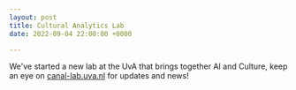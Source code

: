 ```yaml
---
layout: post
title: Cultural Analytics Lab
date: 2022-09-04 22:00:00 +0000

---
```

We've started a new lab at the UvA that brings together AI and Culture, keep an eye on [canal-lab.uva.nl](http://canal-lab.uva.nl) for updates and news!